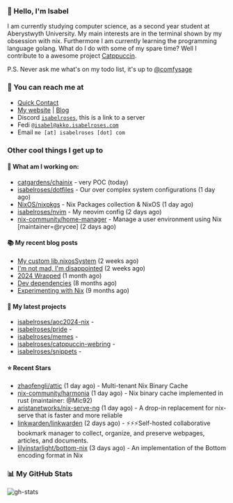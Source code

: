 ### 👋 Hello, I'm Isabel

I am currently studying computer science, as a second year student at Aberystwyth University. My main interests are in the terminal shown by my obsession with nix. Furthermore I am currently learning the programming language golang.
What do I do with some of my spare time? Well I contribute to a awesome project [Catppuccin](https://github.com/catppuccin/catppuccin).

P.S. Never ask me what's on my todo list, it's up to [@comfysage](https://github.com/comfysage)

### 📧 You can reach me at

* [Quick Contact](https://isabel.contact)
* [My website](https://isabelroses.com) | [Blog](https://isabelroses.com/blog)
* Discord [`isabelroses`](https://discord.gg/8RVhHeJH3x), this is a link to a server
* Fedi [`@isabel@akko.isabelroses.com`](https://akko.isabelroses.com/isabel)
* Email `me [at] isabelroses [dot] com`

### Other cool things I get up to

#### 👷 What am I working on:


- [catgardens/chainix](https://github.com/catgardens/chainix) - very POC (today)
- [isabelroses/dotfiles](https://github.com/isabelroses/dotfiles) - Our over complex system configurations  (1 day ago)
- [NixOS/nixpkgs](https://github.com/NixOS/nixpkgs) - Nix Packages collection &amp; NixOS (1 day ago)
- [isabelroses/nvim](https://github.com/isabelroses/nvim) - My neovim config (2 days ago)
- [nix-community/home-manager](https://github.com/nix-community/home-manager) - Manage a user environment using Nix  [maintainer=@rycee]  (2 days ago)

#### 📚 My recent blog posts

- [My custom lib.nixosSystem](https://isabelroses.com/blog/custom-lib-nixossystem-11) (2 weeks ago)
- [I&#39;m not mad, I&#39;m disappointed](https://isabelroses.com/blog/im-not-mad-im-disappointed-10) (2 weeks ago)
- [2024 Wrapped](https://isabelroses.com/blog/2024-wrapped-9) (1 month ago)
- [Dev dependencies](https://isabelroses.com/blog/nix-shells-8) (8 months ago)
- [Experimenting with Nix](https://isabelroses.com/blog/experimenting-with-nix-7) (9 months ago)

#### 🌱 My latest projects

- [isabelroses/aoc2024-nix](https://github.com/isabelroses/aoc2024-nix) - 
- [isabelroses/pride](https://github.com/isabelroses/pride) - 
- [isabelroses/memes](https://github.com/isabelroses/memes) - 
- [isabelroses/catppuccin-webring](https://github.com/isabelroses/catppuccin-webring) - 
- [isabelroses/snippets](https://github.com/isabelroses/snippets) - 

#### ⭐ Recent Stars

- [zhaofengli/attic](https://github.com/zhaofengli/attic) (1 day ago) - Multi-tenant Nix Binary Cache
- [nix-community/harmonia](https://github.com/nix-community/harmonia) (1 day ago) - Nix binary cache implemented in rust (maintainer: @Mic92)
- [aristanetworks/nix-serve-ng](https://github.com/aristanetworks/nix-serve-ng) (1 day ago) - A drop-in replacement for nix-serve that is faster and more reliable
- [linkwarden/linkwarden](https://github.com/linkwarden/linkwarden) (2 days ago) - ⚡️⚡️⚡️Self-hosted collaborative bookmark manager to collect, organize, and preserve webpages, articles, and documents.
- [lilyinstarlight/bottom-nix](https://github.com/lilyinstarlight/bottom-nix) (3 days ago) - An implementation of the Bottom encoding format in Nix


### 📊 My GitHub Stats

![gh-stats](https://github-readme-stats-one-bice.vercel.app/api?username=isabelroses&include_all_commits=true&show_icons=true&bg_color=1e1e2e&text_color=cdd6f4&icon_color=cba6f7&title_color=94e2d5&border_color=313244&role=OWNER,ORGANIZATION_MEMBER)


